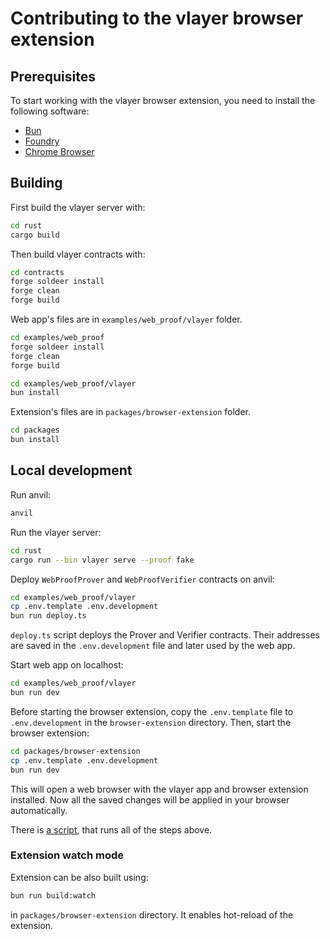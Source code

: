 # Contributing to the vlayer browser extension

## Prerequisites

To start working with the vlayer browser extension, you need to install the following software:

- [Bun](https://bun.sh/)
- [Foundry](https://book.getfoundry.sh/getting-started/installation)
- [Chrome Browser](https://www.google.com/chrome/)

## Building

First build the vlayer server with:

```sh
cd rust
cargo build
```

Then build vlayer contracts with:

```sh
cd contracts
forge soldeer install
forge clean
forge build
```

Web app's files are in `examples/web_proof/vlayer` folder.

```sh
cd examples/web_proof
forge soldeer install
forge clean
forge build
```

```sh
cd examples/web_proof/vlayer
bun install
```

Extension's files are in `packages/browser-extension` folder.

```sh
cd packages
bun install
```

## Local development

Run anvil:

```sh
anvil
```

Run the vlayer server:

```sh
cd rust
cargo run --bin vlayer serve --proof fake
```

Deploy `WebProofProver` and `WebProofVerifier` contracts on anvil:

```sh
cd examples/web_proof/vlayer
cp .env.template .env.development
bun run deploy.ts
```

`deploy.ts` script deploys the Prover and Verifier contracts. Their addresses are saved in the `.env.development` file and later used by the web app.

Start web app on localhost:

```sh
cd examples/web_proof/vlayer
bun run dev
```

Before starting the browser extension, copy the `.env.template` file to `.env.development` in the `browser-extension` directory.
Then, start the browser extension:

```sh
cd packages/browser-extension
cp .env.template .env.development
bun run dev
```

This will open a web browser with the vlayer app and browser extension installed.
Now all the saved changes will be applied in your browser automatically.

There is [a script](https://github.com/vlayer-xyz/vlayer/blob/main/bash/run-web-example.sh), that runs all of the steps above.

### Extension watch mode

Extension can be also built using:

```sh
bun run build:watch
```

in `packages/browser-extension` directory. It enables hot-reload of the extension.
